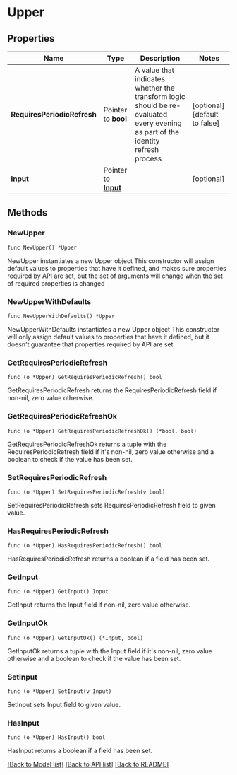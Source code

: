 # Upper

## Properties

Name | Type | Description | Notes
------------ | ------------- | ------------- | -------------
**RequiresPeriodicRefresh** | Pointer to **bool** | A value that indicates whether the transform logic should be re-evaluated every evening as part of the identity refresh process | [optional] [default to false]
**Input** | Pointer to [**Input**](Input.md) |  | [optional] 

## Methods

### NewUpper

`func NewUpper() *Upper`

NewUpper instantiates a new Upper object
This constructor will assign default values to properties that have it defined,
and makes sure properties required by API are set, but the set of arguments
will change when the set of required properties is changed

### NewUpperWithDefaults

`func NewUpperWithDefaults() *Upper`

NewUpperWithDefaults instantiates a new Upper object
This constructor will only assign default values to properties that have it defined,
but it doesn't guarantee that properties required by API are set

### GetRequiresPeriodicRefresh

`func (o *Upper) GetRequiresPeriodicRefresh() bool`

GetRequiresPeriodicRefresh returns the RequiresPeriodicRefresh field if non-nil, zero value otherwise.

### GetRequiresPeriodicRefreshOk

`func (o *Upper) GetRequiresPeriodicRefreshOk() (*bool, bool)`

GetRequiresPeriodicRefreshOk returns a tuple with the RequiresPeriodicRefresh field if it's non-nil, zero value otherwise
and a boolean to check if the value has been set.

### SetRequiresPeriodicRefresh

`func (o *Upper) SetRequiresPeriodicRefresh(v bool)`

SetRequiresPeriodicRefresh sets RequiresPeriodicRefresh field to given value.

### HasRequiresPeriodicRefresh

`func (o *Upper) HasRequiresPeriodicRefresh() bool`

HasRequiresPeriodicRefresh returns a boolean if a field has been set.

### GetInput

`func (o *Upper) GetInput() Input`

GetInput returns the Input field if non-nil, zero value otherwise.

### GetInputOk

`func (o *Upper) GetInputOk() (*Input, bool)`

GetInputOk returns a tuple with the Input field if it's non-nil, zero value otherwise
and a boolean to check if the value has been set.

### SetInput

`func (o *Upper) SetInput(v Input)`

SetInput sets Input field to given value.

### HasInput

`func (o *Upper) HasInput() bool`

HasInput returns a boolean if a field has been set.


[[Back to Model list]](../README.md#documentation-for-models) [[Back to API list]](../README.md#documentation-for-api-endpoints) [[Back to README]](../README.md)


